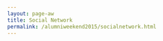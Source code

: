 ```yaml
---
layout: page-aw
title: Social Network
permalink: /alumniweekend2015/socialnetwork.html
---
```

<div class="tagboard-embed" tgb-slug="ucsc50/205580"></div>
<script src="https://tagboard.com/public/js/embed.js"></script>
